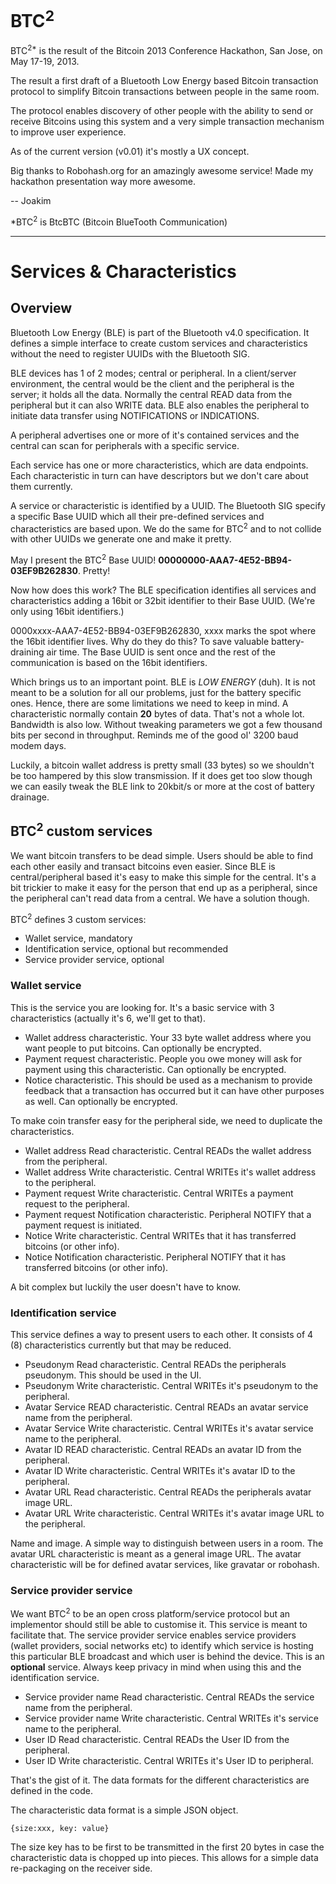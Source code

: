 # BTC<sup>2</sup>


BTC<sup>2*</sup> is the result of the Bitcoin 2013 Conference Hackathon, San Jose, on May 17-19, 2013. 

The result a first draft of a Bluetooth Low Energy based Bitcoin transaction protocol to simplify Bitcoin transactions between people in the same room. 

The protocol enables discovery of other people with the ability to send or receive Bitcoins using this system and a very simple transaction mechanism to improve user experience. 

As of the current version (v0.01) it's mostly a UX concept. 

Big thanks to Robohash.org for an amazingly awesome service! Made my hackathon presentation way more awesome. 

 -- Joakim


*BTC<sup>2</sup> is BtcBTC (Bitcoin BlueTooth Communication)

-------------------------

# Services & Characteristics

## Overview

Bluetooth Low Energy (BLE) is part of the Bluetooth v4.0 specification. It defines a simple interface to create custom services and characteristics without the need to register UUIDs with the Bluetooth SIG. 

BLE devices has 1 of 2 modes; central or peripheral. In a client/server environment, the central would be the client and the peripheral is the server; it holds all the data. Normally the central READ data from the peripheral but it can also WRITE data. BLE also enables the peripheral to initiate data transfer using NOTIFICATIONS or INDICATIONS. 

A peripheral advertises one or more of it's contained services and the central can scan for peripherals with a specific service. 

Each service has one or more characteristics, which are data endpoints. Each characteristic in turn can have descriptors but we don't care about them currently. 

A service or characteristic is identified by a UUID. The Bluetooth SIG specify a specific Base UUID which all their pre-defined services and characteristics are based upon. We do the same for BTC<sup>2</sup> and to not collide with other UUIDs we generate one and make it pretty. 

May I present the BTC<sup>2</sup> Base UUID! **00000000-AAA7-4E52-BB94-03EF9B262830**. Pretty!

Now how does this work? The BLE specification identifies all services and characteristics adding a 16bit or 32bit identifier to their Base UUID. (We're only using 16bit identifiers.)

0000xxxx-AAA7-4E52-BB94-03EF9B262830, xxxx marks the spot where the 16bit identifier lives. Why do they do this? To save valuable battery-draining air time. The Base UUID is sent once and the rest of the communication is based on the 16bit identifiers. 

Which brings us to an important point. BLE is _LOW ENERGY_ (duh). It is not meant to be a solution for all our problems, just for the battery specific ones. Hence, there are some limitations we need to keep in mind. A characteristic normally contain **20** bytes of data. That's not a whole lot. Bandwidth is also low. Without tweaking parameters we got a few thousand bits per second in throughput. Reminds me of the good ol' 3200 baud modem days. 

Luckily, a bitcoin wallet address is pretty small (33 bytes) so we shouldn't be too hampered by this slow transmission. If it does get too slow though we can easily tweak the BLE link to 20kbit/s or more at the cost of battery drainage. 

## BTC<sup>2</sup> custom services

We want bitcoin transfers to be dead simple. Users should be able to find each other easily and transact bitcoins even easier. Since BLE is central/peripheral based it's easy to make this simple for the central. It's a bit trickier to make it easy for the person that end up as a peripheral, since the peripheral can't read data from a central. We have a solution though. 

BTC<sup>2</sup> defines 3 custom services: 
- Wallet service, mandatory
- Identification service, optional but recommended
- Service provider service, optional

### Wallet service
This is the service you are looking for. It's a basic service with 3 characteristics (actually it's 6, we'll get to that). 
- Wallet address characteristic. Your 33 byte wallet address where you want people to put bitcoins. Can optionally be encrypted.
- Payment request characteristic. People you owe money will ask for payment using this characteristic. Can optionally be encrypted. 
- Notice characteristic. This should be used as a mechanism to provide feedback that a transaction has occurred but it can have other purposes as well. Can optionally be encrypted.

To make coin transfer easy for the peripheral side, we need to duplicate the characteristics. 

- Wallet address Read characteristic. Central READs the wallet address from the peripheral. 
- Wallet address Write characteristic. Central WRITEs it's wallet address to the peripheral. 
- Payment request Write characteristic. Central WRITEs a payment request to the peripheral. 
- Payment request Notification characteristic. Peripheral NOTIFY that a payment request is initiated.
- Notice Write characteristic. Central WRITEs that it has transferred bitcoins (or other info).  
- Notice Notification characteristic. Peripheral NOTIFY that it has transferred bitcoins (or other info).  

A bit complex but luckily the user doesn't have to know. 

### Identification service
This service defines a way to present users to each other. It consists of 4 (8) characteristics currently but that may be reduced. 

- Pseudonym Read characteristic. Central READs the peripherals pseudonym. This should be used in the UI. 
- Pseudonym Write characteristic. Central WRITEs it's pseudonym to the peripheral. 
- Avatar Service READ characteristic. Central READs an avatar service name from the peripheral.
- Avatar Service Write characteristic. Central WRITEs it's avatar service name to the peripheral. 
- Avatar ID READ characteristic. Central READs an avatar ID from the peripheral.
- Avatar ID Write characteristic. Central WRITEs it's avatar ID to the peripheral. 
- Avatar URL Read characteristic. Central READs the peripherals avatar image URL. 
- Avatar URL Write characteristic. Central WRITEs it's avatar image URL to the peripheral.  

Name and image. A simple way to distinguish between users in a room. The avatar URL characteristic is meant as a general image URL. The avatar characteristic will be for defined avatar services, like gravatar or robohash. 

### Service provider service
We want BTC<sup>2</sup> to be an open cross platform/service protocol but an implementor should still be able to customise it. This service is meant to facilitate that. The service provider service enables service providers (wallet providers, social networks etc) to identify which service is hosting this particular BLE broadcast and which user is behind the device. This is an **optional** service. Always keep privacy in mind when using this and the identification service. 

- Service provider name Read characteristic. Central READs the service name from the peripheral. 
- Service provider name Write characteristic. Central WRITEs it's service name to the peripheral. 
- User ID Read characteristic. Central READs the User ID from the peripheral. 
- User ID Write characteristic. Central WRITEs it's User ID to peripheral. 

That's the gist of it. The data formats for the different characteristics are defined in the code. 

The characteristic data format is a simple JSON object. 

```
{size:xxx, key: value}
```

The size key has to be first to be transmitted in the first 20 bytes in case the characteristic data is chopped up into pieces. This allows for a simple data re-packaging on the receiver side. 



